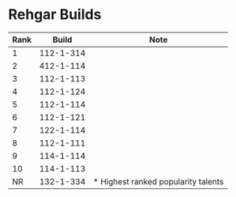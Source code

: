 # Rehgar Builds

Rank | Build     | Note
---- | -----     | ----
  1  | 112-1-314 | 
  2  | 412-1-114 | 
  3  | 112-1-113 | 
  4  | 112-1-124 | 
  5  | 112-1-114 | 
  6  | 112-1-121 | 
  7  | 122-1-114 | 
  8  | 112-1-111 | 
  9  | 114-1-114 | 
  10 | 114-1-113 | 
  NR | 132-1-334 | * Highest ranked popularity talents
